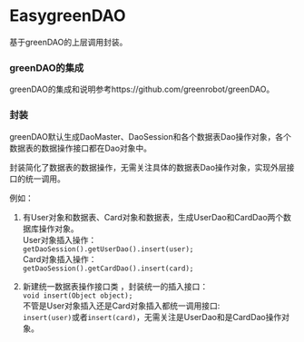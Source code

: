 # EasygreenDAO
基于greenDAO的上层调用封装。

### greenDAO的集成
greenDAO的集成和说明参考https://github.com/greenrobot/greenDAO。

### 封装
greenDAO默认生成DaoMaster、DaoSession和各个数据表Dao操作对象，各个数据表的数据操作接口都在Dao对象中。

封装简化了数据表的数据操作，无需关注具体的数据表Dao操作对象，实现外层接口的统一调用。

例如：
1. 有User对象和数据表、Card对象和数据表，生成UserDao和CardDao两个数据库操作对象。<br />
User对象插入操作：<br />
`getDaoSession().getUserDao().insert(user);`<br />
Card对象插入操作：<br />
`getDaoSession().getCardDao().insert(card);`

2. 新建统一数据表操作接口类 ，封装统一的插入接口：<br />
`void insert(Object object);`<br />
不管是User对象插入还是Card对象插入都统一调用接口:<br />
`insert(user)`或者`insert(card)`，无需关注是UserDao和是CardDao操作对象。
